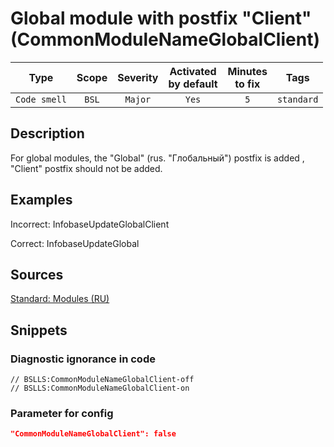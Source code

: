 # Global module with postfix "Client" (CommonModuleNameGlobalClient)

 Type | Scope | Severity | Activated<br>by default | Minutes<br>to fix | Tags 
 :-: | :-: | :-: | :-: | :-: | :-: 
 `Code smell` | `BSL` | `Major` | `Yes` | `5` | `standard` 

<!-- Блоки выше заполняются автоматически, не трогать -->
## Description
<!-- Описание диагностики заполняется вручную. Необходимо понятным языком описать смысл и схему работу -->

For global modules, the "Global" (rus. "Глобальный") postfix is added , "Client" postfix should not be added.

## Examples
<!-- В данном разделе приводятся примеры, на которые диагностика срабатывает, а также можно привести пример, как можно исправить ситуацию -->

Incorrect: InfobaseUpdateGlobalClient

Correct: InfobaseUpdateGlobal

## Sources
<!-- Необходимо указывать ссылки на все источники, из которых почерпнута информация для создания диагностики -->



[Standard: Modules (RU)](https://its.1c.ru/db/v8std#content:469:hdoc:3.2.1)

## Snippets

<!-- Блоки ниже заполняются автоматически, не трогать -->
### Diagnostic ignorance in code

```bsl
// BSLLS:CommonModuleNameGlobalClient-off
// BSLLS:CommonModuleNameGlobalClient-on
```

### Parameter for config

```json
"CommonModuleNameGlobalClient": false
```
